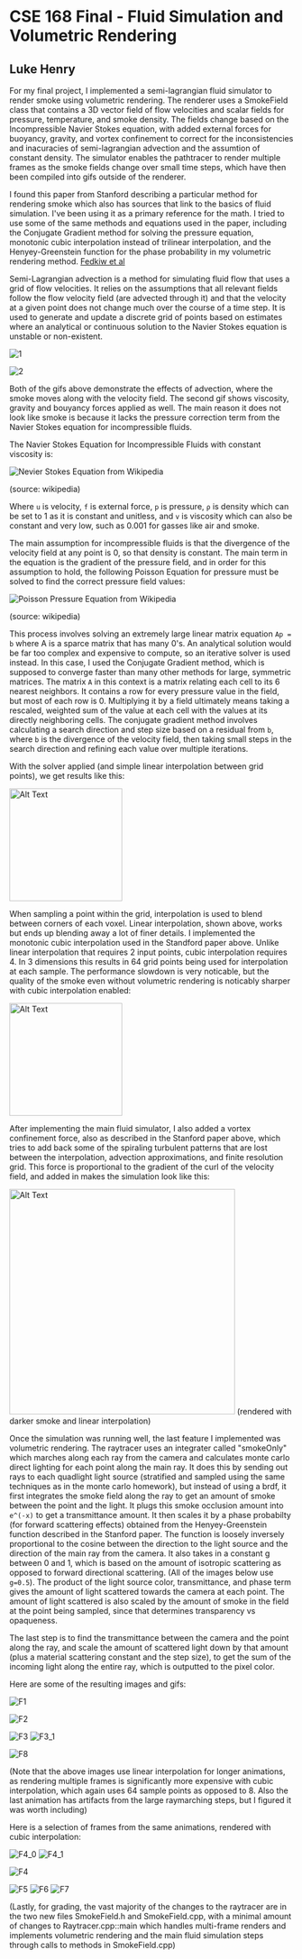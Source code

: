 # CSE 168 Final - Fluid Simulation and Volumetric Rendering
## Luke Henry

For my final project, I implemented a semi-lagrangian fluid simulator to render smoke using volumetric rendering. The renderer uses a SmokeField class that contains a 3D vector field of flow velocities and scalar fields for pressure, temperature, and smoke density. The fields change based on the Incompressible Navier Stokes equation, with added external forces for buoyancy, gravity, and vortex confinement to correct for the inconsistencies and inacuracies of semi-lagrangian advection and the assumtion of constant density. The simulator enables the pathtracer to render multiple frames as the smoke fields change over small time steps, which have then been compiled into gifs outside of the renderer.

I found this paper from Stanford describing a particular method for rendering smoke which also has sources that link to the basics of fluid simulation. I've been using it as a primary reference for the math. I tried to use some of the same methods and equations used in the paper, including the Conjugate Gradient method for solving the pressure equation, monotonic cubic interpolation instead of trilinear interpolation, and the Henyey-Greenstein function for the phase probability in my volumetric rendering method. 
[Fedkiw et al](https://web.stanford.edu/class/cs237d/smoke.pdf)


Semi-Lagrangian advection is a method for simulating fluid flow that uses a grid of flow velocities. It relies on the assumptions that all relevant fields follow the flow velocity field (are advected through it) and that the velocity at a given point does not change much over the course of a time step. It is used to generate and update a discrete grid of points based on estimates where an analytical or continuous solution to the Navier Stokes equation is unstable or non-existent. 

![1](https://github.com/LukeHenry04/CSE168_websites/blob/main/SMOKE_Advection_random.gif?raw=true)

![2](https://github.com/LukeHenry04/CSE168_websites/blob/main/SMOKE_GravBuoy_Rise.gif?raw=true)

Both of the gifs above demonstrate the effects of advection, where the smoke moves along with the velocity field. The second gif shows viscosity, gravity and bouyancy forces applied as well. The main reason it does not look like smoke is because it lacks the pressure correction term from the Navier Stokes equation for incompressible fluids.

The Navier Stokes Equation for Incompressible Fluids with constant viscosity is:

![Nevier Stokes Equation from Wikipedia](https://wikimedia.org/api/rest_v1/media/math/render/svg/e5e8521f648a2a1f7525f4f0dd166bbfbb079b0f)

(source: wikipedia)

Where `u` is velocity, `f` is external force, `p` is pressure, `ρ` is density which can be set to 1 as it is constant and unitless, and `v` is viscosity which can also be constant and very low, such as 0.001 for gasses like air and smoke.

The main assumption for incompressible fluids is that the divergence of the velocity field at any point is 0, so that density is constant. The main term in the equation is the gradient of the pressure field, and in order for this assumption to hold, the following Poisson Equation for pressure must be solved to find the correct pressure field values:

![Poisson Pressure Equation from Wikipedia](https://wikimedia.org/api/rest_v1/media/math/render/svg/9a0d9f8b11680878c6fe4cd016eb5e780ee1d980)

(source: wikipedia)

This process involves solving an extremely large linear matrix equation `Ap = b` where A is a sparce matrix that has many 0's. An analytical solution would be far too complex and expensive to compute, so an iterative solver is used instead. In this case, I used the Conjugate Gradient method, which is supposed to converge faster than many other methods for large, symmetric matrices. The matrix `A` in this context is a matrix relating each cell to its 6 nearest neighbors. It contains a row for every pressure value in the field, but most of each row is 0. Multiplying it by a field ultimately means taking a rescaled, weighted sum of the value at each cell with the values at its directly neighboring cells. The conjugate gradient method involves calculating a search direction and step size based on a residual from `b`, where `b` is the divergence of the velocity field, then taking small steps in the search direction and refining each value over multiple iterations. 

With the solver applied (and simple linear interpolation between grid points), we get results like this:

<img src="https://github.com/LukeHenry04/CSE168_websites/blob/main/Smoke_bottom_cg_lerp.gif?raw=true" alt="Alt Text" width="200" height="200">

When sampling a point within the grid, interpolation is used to blend between corners of each voxel. Linear interpolation, shown above, works but ends up blending away a lot of finer details. I implemented the monotonic cubic interpolation used in the Standford paper above. Unlike linear interpolation that requires 2 input points, cubic interpolation requires 4. In 3 dimensions this results in 64 grid points being used for interpolation at each sample. The performance slowdown is very noticable, but the quality of the smoke even without volumetric rendering is noticably sharper with cubic interpolation enabled:

<img src="https://github.com/LukeHenry04/CSE168_websites/blob/main/SMOKE_bottomCubicInterpolation.gif?raw=true" alt="Alt Text" width="200" height="200">

After implementing the main fluid simulator, I also added a vortex confinement force, also as described in the Stanford paper above, which tries to add back some of the spiraling turbulent patterns that are lost between the interpolation, advection approximations, and finite resolution grid. This force is proportional to the gradient of the curl of the velocity field, and added in makes the simulation look like this:

<img src="https://github.com/LukeHenry04/CSE168_websites/blob/main/LerpVortex.gif?raw=true" alt="Alt Text" width="400" height="400"> (rendered with darker smoke and linear interpolation)

Once the simulation was running well, the last feature I implemented was volumetric rendering. The raytracer uses an integrater called "smokeOnly" which marches along each ray from the camera and calculates monte carlo direct lighting for each point along the main ray. It does this by sending out rays to each quadlight light source (stratified and sampled using the same techniques as in the monte carlo homework), but instead of using a brdf, it first integrates the smoke field along the ray to get an amount of smoke between the point and the light. It plugs this smoke occlusion amount into `e^(-x)` to get a transmittance amount. It then scales it by a phase probabilty (for forward scattering effects) obtained from the Henyey-Greenstein function described in the Stanford paper. The function is loosely inversely proportional to the cosine between the direction to the light source and the direction of the main ray from the camera. It also takes in a constant g between 0 and 1, which is based on the amount of isotropic scattering as opposed to forward directional scattering. (All of the images below use `g=0.5`). The product of the light source color, transmittance, and phase term gives the amount of light scattered towards the camera at each point. The amount of light scattered is also scaled by the amount of smoke in the field at the point being sampled, since that determines transparency vs opaqueness. 

The last step is to find the transmittance between the camera and the point along the ray, and scale the amount of scattered light down by that amount (plus a material scattering constant and the step size), to get the sum of the incoming light along the entire ray, which is outputted to the pixel color. 

Here are some of the resulting images and gifs:

![F1](https://github.com/LukeHenry04/CSE168_websites/blob/main/PlumeLerp.gif?raw=true)

![F2](https://github.com/LukeHenry04/CSE168_websites/blob/main/PlumeWindRightwardLerp.gif?raw=true)

![F3](https://github.com/LukeHenry04/CSE168_websites/blob/main/VR_lerp_floor_coarseGrid.gif?raw=true) ![F3_1](https://github.com/LukeHenry04/CSE168_websites/blob/main/SmokeFloor1.png?raw=true)

![F8](https://github.com/LukeHenry04/CSE168_websites/blob/main/19smoke.png?raw=true) 

(Note that the above images use linear interpolation for longer animations, as rendering multiple frames is significantly more expensive with cubic interpolation, which again uses 64 sample points as opposed to 8. Also the last animation has artifacts from the large raymarching steps, but I figured it was worth including)

Here is a selection of frames from the same animations, rendered with cubic interpolation:

![F4_0](https://github.com/LukeHenry04/CSE168_websites/blob/main/cerp22smoke.png?raw=true)
![F4_1](https://github.com/LukeHenry04/CSE168_websites/blob/main/cerp24smoke.png?raw=true)

![F4](https://github.com/LukeHenry04/CSE168_websites/blob/main/CubicPlume.gif?raw=true)

![F5](https://github.com/LukeHenry04/CSE168_websites/blob/main/20smoke.png?raw=true) ![F6](https://github.com/LukeHenry04/CSE168_websites/blob/main/21smoke.png?raw=true) ![F7](https://github.com/LukeHenry04/CSE168_websites/blob/main/22smoke.png?raw=true)



(Lastly, for grading, the vast majority of the changes to the raytracer are in the two new files SmokeField.h and SmokeField.cpp, with a minimal amount of changes to Raytracer.cpp::main which handles multi-frame renders and implements volumetric rendering and the main fluid simulation steps through calls to methods in SmokeField.cpp)







